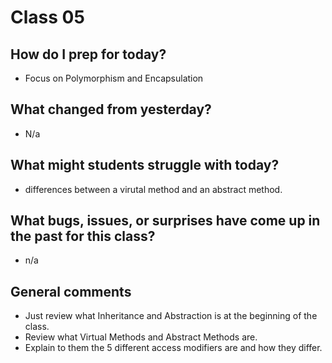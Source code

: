 # Class 05

## How do I prep for today?
- Focus on Polymorphism and Encapsulation

## What changed from yesterday? 
- N/a

## What might students struggle with today? 
- differences between a virutal method and an abstract method. 

## What bugs, issues, or surprises have come up in the past for this class?
- n/a

## General comments
- Just review what Inheritance and Abstraction is at the beginning of the class. 
- Review what Virtual Methods and Abstract Methods are. 
- Explain to them the 5 different access modifiers are and how they differ. 
